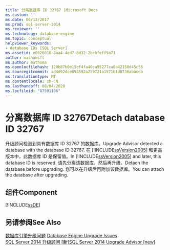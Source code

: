 ```yaml
---
title: 分离数据库 ID 32767 |Microsoft Docs
ms.custom: ''
ms.date: 06/13/2017
ms.prod: sql-server-2014
ms.reviewer: ''
ms.technology: database-engine
ms.topic: conceptual
helpviewer_keywords:
- database IDs [SQL Server]
ms.assetid: e0826010-8aa4-4ed7-8d32-2bebfeff9a71
author: mashamsft
ms.author: mathoma
ms.openlocfilehash: 120b87b0e15ef4fa40ca95277ca0a42150d45c56
ms.sourcegitcommit: ad4d92dce894592a259721a1571b1d8736abacdb
ms.translationtype: MT
ms.contentlocale: zh-CN
ms.lasthandoff: 08/04/2020
ms.locfileid: "87591106"
---
```

# <a name="detach-database-id-32767"></a><span data-ttu-id="b23c7-102">分离数据库 ID 32767</span><span class="sxs-lookup"><span data-stu-id="b23c7-102">Detach database ID 32767</span></span>
  <span data-ttu-id="b23c7-103">升级顾问检测到具有数据库 ID 32767 的数据库。</span><span class="sxs-lookup"><span data-stu-id="b23c7-103">Upgrade Advisor detected a database with the database ID 32767.</span></span> <span data-ttu-id="b23c7-104">在 [!INCLUDE[ssVersion2005](../../includes/ssversion2005-md.md)] 和更高版本中，此数据库 ID 是保留值。</span><span class="sxs-lookup"><span data-stu-id="b23c7-104">In [!INCLUDE[ssVersion2005](../../includes/ssversion2005-md.md)] and later, this database ID is reserved.</span></span> <span data-ttu-id="b23c7-105">请先分离该数据库，然后再升级。</span><span class="sxs-lookup"><span data-stu-id="b23c7-105">Detach the database before upgrading.</span></span> <span data-ttu-id="b23c7-106">您可以在升级后再附加该数据库。</span><span class="sxs-lookup"><span data-stu-id="b23c7-106">You can attach the database after upgrading.</span></span>  
  
## <a name="component"></a><span data-ttu-id="b23c7-107">组件</span><span class="sxs-lookup"><span data-stu-id="b23c7-107">Component</span></span>  
 [!INCLUDE[ssDE](../../includes/ssde-md.md)]  
  
## <a name="see-also"></a><span data-ttu-id="b23c7-108">另请参阅</span><span class="sxs-lookup"><span data-stu-id="b23c7-108">See Also</span></span>  
 <span data-ttu-id="b23c7-109">[数据库引擎升级问题](../../../2014/sql-server/install/database-engine-upgrade-issues.md) </span><span class="sxs-lookup"><span data-stu-id="b23c7-109">[Database Engine Upgrade Issues](../../../2014/sql-server/install/database-engine-upgrade-issues.md) </span></span>  
 [<span data-ttu-id="b23c7-110">SQL Server 2014 升级顾问 &#91;新&#93;</span><span class="sxs-lookup"><span data-stu-id="b23c7-110">SQL Server 2014 Upgrade Advisor &#91;new&#93;</span></span>](sql-server-2014-upgrade-advisor.md)  
  
  
